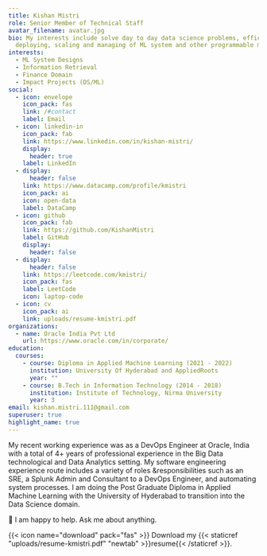 ```yaml
---
title: Kishan Mistri
role: Senior Member of Technical Staff
avatar_filename: avatar.jpg
bio: My interests include solve day to day data science problems, efficient
  deploying, scaling and managing of ML system and other programmable matter.
interests:
  - ML System Designs
  - Information Retrieval
  - Finance Domain
  - Impact Projects (DS/ML)
social:
  - icon: envelope
    icon_pack: fas
    link: /#contact
    label: Email
  - icon: linkedin-in
    icon_pack: fab
    link: https://www.linkedin.com/in/kishan-mistri/
    display:
      header: true
    label: LinkedIn
  - display:
      header: false
    link: https://www.datacamp.com/profile/kmistri
    icon_pack: ai
    icon: open-data
    label: DataCamp
  - icon: github
    icon_pack: fab
    link: https://github.com/KishanMistri
    label: GitHub
    display:
      header: false
  - display:
      header: false
    link: https://leetcode.com/kmistri/
    icon_pack: fas
    label: LeetCode
    icon: laptop-code
  - icon: cv
    icon_pack: ai
    link: uploads/resume-kmistri.pdf
organizations:
  - name: Oracle India Pvt Ltd
    url: https://www.oracle.com/in/corporate/
education:
  courses:
    - course: Diploma in Applied Machine Learning (2021 - 2022)
      institution: University Of Hyderabad and AppliedRoots
      year: ""
    - course: B.Tech in Information Technology (2014 - 2018)
      institution: Institute of Technology, Nirma University
      year: 3
email: kishan.mistri.111@gmail.com
superuser: true
highlight_name: true
---
```

My recent working experience was as a DevOps Engineer at Oracle, India with a total of 4+ years of professional experience in the Big Data technological and Data Analytics setting. My software engineering experience route includes a variety of roles &responsibilities such as an SRE, a Splunk Admin and Consultant to a DevOps Engineer, and automating system processes. I am doing the Post Graduate Diploma in Applied Machine Learning with the University of Hyderabad to transition into the Data Science domain. 

💬 I am happy to help. Ask me about anything.

{{< icon name="download" pack="fas" >}} Download my {{< staticref "uploads/resume-kmistri.pdf" "newtab" >}}resume{{< /staticref >}}.
